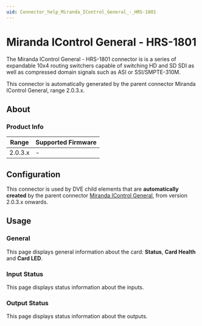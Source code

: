 ```yaml
---
uid: Connector_help_Miranda_IControl_General_-_HRS-1801
---
```


# Miranda IControl General - HRS-1801

The Miranda IControl General - HRS-1801 connector is is a series of expandable 10x4 routing switchers capable of switching HD and SD SDI as well as compressed domain signals such as ASI or SSI/SMPTE-310M.

This connector is automatically generated by the parent connector Miranda IControl General, range 2.0.3.x.

## About

### Product Info

| Range     | Supported Firmware     |
|-----------|------------------------|
| 2.0.3.x   | -                      |

## Configuration

This connector is used by DVE child elements that are **automatically created** by the parent connector [Miranda IControl General](xref:Connector_help_Miranda_IControl_General), from version 2.0.3.x onwards.

## Usage

### General

This page displays general information about the card: **Status**, **Card Health** and **Card LED**.

### Input Status

This page displays status information about the inputs.

### Output Status

This page displays status information about the outputs.
